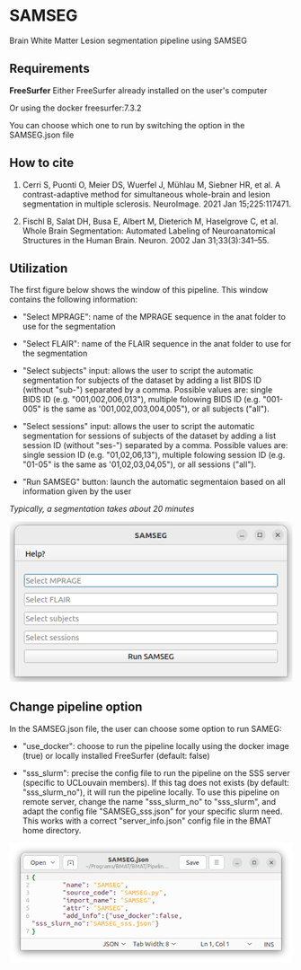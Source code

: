 # SAMSEG
Brain White Matter Lesion segmentation pipeline using SAMSEG

## Requirements

**FreeSurfer**
Either FreeSurfer already installed on the user's computer

Or using the docker freesurfer:7.3.2 

You can choose which one to run by switching the option in the SAMSEG.json file

## How to cite
1. Cerri S, Puonti O, Meier DS, Wuerfel J, Mühlau M, Siebner HR, et al. A contrast-adaptive method for simultaneous whole-brain and lesion segmentation in multiple sclerosis. NeuroImage. 2021 Jan 15;225:117471. 

2. Fischl B, Salat DH, Busa E, Albert M, Dieterich M, Haselgrove C, et al. Whole Brain Segmentation: Automated Labeling of Neuroanatomical Structures in the Human Brain. Neuron. 2002 Jan 31;33(3):341–55. 


## Utilization

The first figure below shows the window of this pipeline. This window contains the following information:

* "Select MPRAGE": name of the MPRAGE sequence in the anat folder to use for the segmentation

* "Select FLAIR": name of the FLAIR sequence in the anat folder to use for the segmentation

* "Select subjects" input: allows the user to script the automatic segmentation for subjects of the dataset by adding a list BIDS ID (without "sub-") separated by a comma. Possible values are: single BIDS ID (e.g. "001,002,006,013"), multiple folowing BIDS ID (e.g. "001-005" is the same as '001,002,003,004,005"), or all subjects ("all").

* "Select sessions" input: allows the user to script the automatic segmentation for sessions of subjects of the dataset by adding a list session ID (without "ses-") separated by a comma. Possible values are: single session ID (e.g. "01,02,06,13"), multiple folowing session ID (e.g. "01-05" is the same as '01,02,03,04,05"), or all sessions ("all").

* "Run SAMSEG" button: launch the automatic segmentaion based on all information given by the user

*Typically, a segmentation takes about 20 minutes*


![SAMSEG window](Readme_pictures/SAMSEG_pipeline.png)

## Change pipeline option

In the SAMSEG.json file, the user can choose some option to run SAMEG:

* "use_docker": choose to run the pipeline locally using the docker image (true) or locally installed FreeSurfer (default: false)

* "sss_slurm": precise the config file to run the pipeline on the SSS server (specific to UCLouvain members). If this tag does not exists (by default: "sss_slurm_no"), it will run the pipeline locally. To use this pipeline on remote server, change the name "sss_slurm_no" to "sss_slurm", and adapt the config file "SAMSEG_sss.json" for your specific slurm need. This works with a correct "server_info.json" config file in the BMAT home directory.


![SAMSEG json file](Readme_pictures/SAMSEG_json.png)
